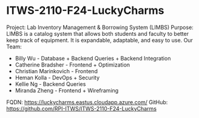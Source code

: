 # ITWS-2110-F24-LuckyCharms

Project: Lab Inventory Management & Borrowing System (LIMBS)
Purpose: LIMBS is a catalog system that allows both students and faculty to better keep track of equipment. It is expandable, adaptable, and easy to use.
Our Team:
- Billy Wu - Database + Backend Queries + Backend Integration
- Catherine Bradsher - Frontend + Optimization
- Christian Marinkovich - Frontend
- Heman Kolla - DevOps + Security
- Kellie Ng - Backend Queries
- Miranda Zheng - Frontend + Wireframing

FQDN: https://luckycharms.eastus.cloudapp.azure.com/
GitHub: https://github.com/RPI-ITWS/ITWS-2110-F24-LuckyCharms
